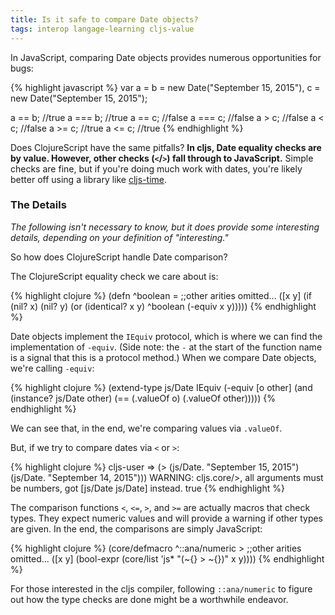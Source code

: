 ```yaml
---
title: Is it safe to compare Date objects?
tags: interop langage-learning cljs-value
---
```


In JavaScript, comparing Date objects provides numerous opportunities for bugs:

{% highlight javascript %}
var a = b = new Date("September 15, 2015"),
    c = new Date("September 15, 2015");

a == b; //true
a === b; //true
a == c; //false
a === c; //false
a > c; //false
a < c; //false
a >= c; //true
a <= c; //true
{% endhighlight %}

Does ClojureScript have the same pitfalls? **In cljs, Date equality checks are by value. However, other checks (`<`/`>`) fall through to JavaScript.** Simple checks are fine, but if you're doing much work with dates, you're likely better off using a library like [cljs-time][cljs-time].

### The Details

*The following isn't necessary to know, but it does provide some interesting details, depending on your definition of "interesting."*

So how does ClojureScript handle Date comparison?

The ClojureScript equality check we care about is:

{% highlight clojure %}
(defn ^boolean =
  ;;other arities omitted...
  ([x y]
    (if (nil? x)
      (nil? y)
      (or (identical? x y)
        ^boolean (-equiv x y)))))
{% endhighlight %}

Date objects implement the `IEquiv` protocol, which is where we can find the implementation of `-equiv`. (Side note: the `-` at the start of the function name is a signal that this is a protocol method.) When we compare Date objects, we're calling `-equiv`:

{% highlight clojure %}
(extend-type js/Date
  IEquiv
  (-equiv [o other]
    (and (instance? js/Date other)
         (== (.valueOf o) (.valueOf other)))))
{% endhighlight %}

We can see that, in the end, we're comparing values via `.valueOf`.

But, if we try to compare dates via `<` or `>`:

{% highlight clojure %}
cljs-user => (> (js/Date. "September 15, 2015") (js/Date. "September 14, 2015")))
WARNING: cljs.core/>, all arguments must be numbers, got [js/Date js/Date] instead.
true
{% endhighlight %}

The comparison functions `<`, `<=`, `>`, and `>=` are actually macros that check types. They expect numeric values and will provide a warning if other types are given. In the end, the comparisons are simply JavaScript:

{% highlight clojure %}
(core/defmacro ^::ana/numeric >
  ;;other arities omitted...
  ([x y] (bool-expr (core/list 'js* "(~{} > ~{})" x y))))
{% endhighlight %}

For those interested in the cljs compiler, following `::ana/numeric` to figure out how the type checks are done might be a worthwhile endeavor.

[cljs-time]: https://github.com/andrewmcveigh/cljs-time
